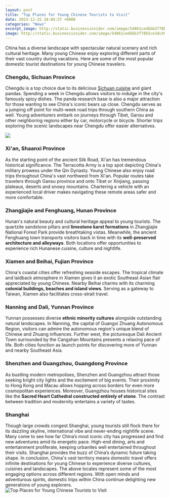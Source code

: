 ```yaml
---
layout: post
title: "Top Places for Young Chinese Tourists to Visit"
date: 2023-12-25 18:04:57 +0000
categories: "News"
excerpt_image: http://static.businessinsider.com/image/54861ced6bb3f78b5ce3dc49/image.jpg
image: http://static.businessinsider.com/image/54861ced6bb3f78b5ce3dc49/image.jpg
---
```


China has a diverse landscape with spectacular natural scenery and rich cultural heritage. Many young Chinese enjoy exploring different parts of their vast country during vacations. Here are some of the most popular domestic tourist destinations for young Chinese travelers.
### Chengdu, Sichuan Province
Chengdu is a top choice due to its delicious [Sichuan cuisine](https://travelokla.github.io/2023-12-23-les-destinations-accessibles-avec-un-passeport-sierral-xe9onais/) and giant pandas. Spending a week in Chengdu allows visitors to indulge in the city's famously spicy dishes. The panda research base is also a major attraction for those wanting to see China's iconic bears up close. Chengdu serves as a jumping off point for multi-week road trips through southern China as well. Young adventurers embark on journeys through Tibet, Gansu and other neighboring regions either by car, motorcycle or bicycle. Shorter trips exploring the scenic landscapes near Chengdu offer easier alternatives.

![](https://clairesfootsteps.com/wp-content/uploads/2018/06/hangzhou-1871458_1280-1.jpg)
### Xi'an, Shaanxi Province
As the starting point of the ancient Silk Road, Xi'an has tremendous historical significance. The Terracotta Army is a top spot depicting China's military prowess under the Qin Dynasty. Young Chinese also enjoy road trips throughout China's vast northwest from Xi'an. Popular routes take travelers through Gansu province and onto Tibet or Xinjiang, passing plateaus, deserts and snowy mountains. Chartering a vehicle with an experienced local driver makes navigating these remote areas safer and more comfortable.
### Zhangjiajie and Fenghuang, Hunan Province
Hunan's natural beauty and cultural heritage appeal to young tourists. The quartzite sandstone pillars and **limestone karst formations** in Zhangjiajie National Forest Park provide breathtaking vistas. Meanwhile, the ancient Fenghuang town transports visitors back in time with its **well-preserved architecture and alleyways**. Both locations offer opportunities to experience rich Hunanese cuisine, culture and nightlife.
### Xiamen and Beihai, Fujian Province  
China's coastal cities offer refreshing seaside escapes. The tropical climate and laidback atmosphere in Xiamen gives it an exotic Southeast Asian flair appreciated by young Chinese. Nearby Beihai charms with its charming **colonial buildings, beaches and island views**. Serving as a gateway to Taiwan, Xiamen also facilitates cross-strait travel. 
### Nanning and Dali, Yunnan Province
Yunnan possesses diverse **ethnic minority cultures** alongside outstanding natural landscapes. In Nanning, the capital of Guangxi Zhuang Autonomous Region, visitors can admire the autonomous region's unique blend of Chinese and Zhuang influences. Further west, the picturesque Dali Ancient Town surrounded by the Cangshan Mountains presents a relaxing pace of life. Both cities function as launch points for discovering more of Yunnan and nearby Southeast Asia.
### Shenzhen and Guangzhou, Guangdong Province
As bustling modern metropolises, Shenzhen and Guangzhou attract those seeking bright city lights and the excitement of big events. Their proximity to Hong Kong and Macau allows hopping across borders for even more cosmopolitan experiences. Moreover, Guangzhou houses historical sites like the **Sacred Heart Cathedral constructed entirely of stone**. The contrast between tradition and modernity entertains a variety of tastes.
### Shanghai 
Though large crowds congest Shanghai, young tourists still flock there for its dazzling skyline, international vibe and never-ending nightlife scene. Many come to see how far China’s most iconic city has progressed and find new adventures amid its energetic pace. High-end dining, arts and entertainment proliferate, keeping urbanites well entertained throughout their visits. Shanghai provides the buzz of China’s dynamic future taking shape.
In conclusion, China's vast territory means domestic travel offers infinite destinations for young Chinese to experience diverse cultures, cuisines and landscapes. The above locales represent some of the most engaging options across different regions. With open minds and adventurous spirits, domestic trips within China continue delighting new generations of young explorers.
![Top Places for Young Chinese Tourists to Visit](http://static.businessinsider.com/image/54861ced6bb3f78b5ce3dc49/image.jpg)